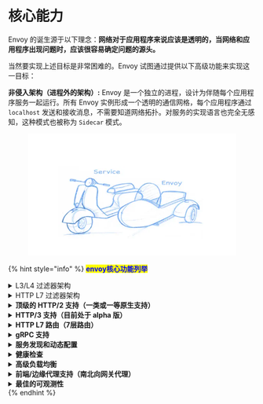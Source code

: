 # 核心能力

Envoy 的诞生源于以下理念：**网络对于应用程序来说应该是透明的，当网络和应用程序出现问题时，应该很容易确定问题的源头。**

当然要实现上述目标是非常困难的。Envoy 试图通过提供以下高级功能来实现这一目标：

**非侵入架构（进程外的架构）:** Envoy 是一个独立的进程，设计为伴随每个应用程序服务一起运行。所有 Envoy 实例形成一个透明的通信网格，每个应用程序通过 `localhost` 发送和接收消息，不需要知道网络拓扑。对服务的实现语言也完全无感知，这种模式也被称为 `Sidecar` 模式。

<figure><img src="../../../.gitbook/assets/image (3) (1) (1) (1) (1).png" alt=""><figcaption></figcaption></figure>

{% hint style="info" %}
<mark style="color:blue;">**envoy核心功能列举**</mark>

<details>

<summary>L3/L4 过滤器架构</summary>

Envoy 的核心是一个 L3/L4 层的网络代理。可插拔的过滤器链机制允许编写不同的 TCP/UDP 代理任务的过滤器，并将其插入到主服务器中。而且已经内置支持了各种任务的过滤器，例如原始 TCP 代理、UDP 代理、HTTP 代理、TLS 客户端证书身份验证、Redis、MongoDB、Postgres 等。

Envoy 是一个高性能的开源网络代理软件，它设计用于服务网格架构中，以实现服务间通信的现代化管理。

1. **L3/L4 层网络代理**：这意味着 Envoy 在网络协议栈中的作用位于第三层（网络层，如 IP 协议）和第四层（传输层，如 TCP 和 UDP）。作为这些层次的代理，Envoy 能够处理网络数据包的路由和传输，包括连接管理、负载均衡以及协议特定的处理。
2. **可插拔的过滤器链机制**：Envoy 设计了一个高度灵活的架构，其中的核心是过滤器链。这个机制允许开发者根据需要编写特定功能的过滤器（比如日志记录、鉴权、数据转换等），然后将这些过滤器按需插入到处理请求的链条中。这种设计使得 Envoy 非常模块化和可扩展。
3. **TCP/UDP 代理任务的过滤器**：指明 Envoy 不仅限于 HTTP 协议，还能处理更底层的 TCP 和 UDP 协议的流量。这意味着它可以为几乎任何基于这些传输层协议的应用提供代理服务。
4. **内置支持的各种任务过滤器**：Envoy 提供了一系列预构建的过滤器，覆盖了广泛的应用场景，例如：
   1. **原始 TCP 代理和 UDP 代理**：直接转发 TCP 或 UDP 流量，适用于非 HTTP 协议的服务。
   2. **HTTP 代理**：处理 HTTP 和 HTTPS 流量，支持高级功能如路由、负载均衡、CORS 管理等。
   3. **TLS 客户端证书身份验证**：增强安全性，通过 TLS 协议验证客户端的身份。
   4. **Redis、MongoDB、Postgres**：特定于数据库协议的过滤器，可以理解并优化这些数据库协议的流量处理，比如缓存、协议升级或安全增强。

**举例说明**：

假设你有一个微服务架构的应用程序，其中包含多个服务，有的使用 HTTP 通信，有的使用 Redis 进行数据缓存交互。为了实现更好的监控、安全控制和故障隔离，你可以部署 Envoy 作为服务间的边车代理。

* 对于 HTTP 服务，你可以配置 Envoy 使用其内置的 HTTP 过滤器进行智能路由（比如基于请求内容路由到不同后端服务）、添加 TLS 加密来保护通信安全，以及利用客户端认证过滤器确保只有经过验证的服务才能访问敏感资源。
* 对于依赖 Redis 的服务，Envoy 提供了专门针对 Redis 协议的过滤器。这可以用来监控 Redis 通信的性能指标，或者在不改变服务代码的情况下，对 Redis 请求进行简单的缓存策略实施，提高响应速度。

通过这样的方式，Envoy 作为一个统一的基础设施层，不仅简化了服务间的通信管理，还提供了丰富的功能来满足现代分布式系统的需求。

</details>

<details>

<summary>HTTP L7 过滤器架构</summary>

HTTP 是现代应用程序架构的关键组件，因此 Envoy 支持了一个额外的 HTTP L7 过滤器层。HTTP 过滤器可以被插入到 HTTP 连接管理子系统中，执行不同的任务，如缓存、速率限制、路由/转发、嗅探 Amazon 的 DynamoDB 等。

HTTP L7 过滤器工作在 OSI 模型的第七层，也就是应用层，它们能够理解并操作 HTTP 协议的具体细节，从而实现在更高抽象层级上的功能定制。

1. **HTTP 是现代应用程序架构的关键组件**：意味着在云原生、微服务等现代架构中，HTTP 作为一种广泛使用的应用层协议，对于服务间通信、API 接口暴露、前端与后端交互等环节至关重要。
2. **Envoy 支持了一个额外的 HTTP L7 过滤器层**：Envoy 不仅仅是一个基础的网络层（L3/L4）代理，它还在 HTTP 协议级别提供了一整套过滤器机制。这一层的设计让 Envoy 能够更加智能和高效地处理 HTTP 请求和响应。
3. **HTTP 过滤器可以被插入到 HTTP 连接管理子系统中**：指的是在处理每一个 HTTP 请求/响应周期时，Envoy 允许用户根据需求选择并插入特定的 HTTP 过滤器。这些过滤器会在请求到达服务前或响应离开服务后执行，不影响服务本身的逻辑。
4. **执行不同的任务**，以下是几个具体的例子：
   1. **缓存**：Envoy 可以配置缓存过滤器，对某些频繁请求且不经常变更的数据进行缓存，减少对后端服务的调用，提升响应速度。例如，对于静态资源或商品列表查询，一旦获取到结果，Envoy 可直接从缓存返回，无需再次查询数据库。
   2. **速率限制**：通过速率限制过滤器，Envoy 能控制来自特定来源的请求频率，防止服务过载。比如，限制每分钟每个用户只能发出 100 次请求，超出则返回限流错误。
   3. **路由/转发**：路由过滤器可以根据请求的内容（如URL路径、HTTP头信息）动态地将请求路由到不同的后端服务。例如，将所有 `/api/v1/*` 的请求转发到旧版 API 服务集群，而 `/api/v2/*` 的请求则转发到新版服务集群。
   4. **嗅探 Amazon DynamoDB**：这是一个特例，虽然 Envoy 默认可能不直接提供针对 DynamoDB 的过滤器，但这句话想要表达的是，理论上可以通过自定义过滤器来实现对特定服务（如 DynamoDB）的特殊处理，比如添加请求头、记录日志、甚至是实现某种形式的客户端负载均衡逻辑。

</details>

<details>

<summary><strong>顶级的 HTTP/2 支持（一类或一等原生支持）</strong></summary>

在 HTTP 模式下运行时，Envoy 同时支持 HTTP/1.1 和 HTTP/2。Envoy 可以作为透明的 HTTP/1.1 到 HTTP/2 双向代理运行。这意味着可以连接任何组合的 HTTP/1.1 和 HTTP/2 客户端与目标服务器。**推荐的服务到服务配置在所有 Envoy 之间使用 HTTP/2 创建持久连接网格，请求和响应可以在该连接上进行多路复用。**

</details>

<details>

<summary><strong>HTTP/3 支持（目前处于 alpha 版）</strong></summary>

从 Envoy 1.19.0 版本开始，Envoy 现在支持上游和下游的 HTTP/3，而且可以在任何方向上进行 HTTP/1.1、HTTP/2 和 HTTP/3 之间的转换。

</details>

<details>

<summary><strong>HTTP L7 路由（7层路由）</strong></summary>

在 HTTP 模式下运行时，Envoy 支持路由子系统，该子系统能够根据路径、权限、内容类型、运行时值等路由和重定向请求。在使用 Envoy 作为前端/边缘代理时，此功能非常有用，但在构建服务到服务的网格时也可以利用它。

这个就有点类似于nginx里的location了。这个是代理程序基本上所要具有的基本能力。

</details>

<details>

<summary><strong>gRPC 支持</strong></summary>

gRPC 是 Google 的一个 RPC 框架，使用 HTTP/2 或更高版本作为底层多路复用传输。Envoy 支持用作 gRPC 请求和响应的路由和负载均衡基础所需的所有 HTTP/2 功能，这两个系统非常互补。

gRPC是目前最流行的一个gRPC框架。

</details>

<details>

<summary><strong>服务发现和动态配置</strong></summary>

Envoy 可以选择使用一组分层的动态配置 API 来进行集中管理。这些层向 Envoy 提供了关于后端集群中的主机、后端集群自身、HTTP 路由、监听套接字和加密材料的动态更新。对于更简单的部署，可以通过 DNS 解析（甚至完全跳过）来完成后端主机发现，并且进一步的层可以由静态配置文件替代。

<mark style="color:blue;">**nginx与envoy的区别**</mark>

nginx不具备服务发现和动态配置功能的能力 。

如果让nginx去支持服务发现，需要在docker模式下，可以利用consul template的形式，可以让它自动发现，然后自动刷新nginx配置，然后自动让它生效。

对Nginx，如果你改了一个配置(新增一个路由，或改了任何一个配置)，我们就要做一次<mark style="color:purple;">`nginx -s reload`</mark>操作。即使我们用consul,consul template，它其实原来还是调用<mark style="color:purple;">`nginx -s reload`</mark>这个操作。如果你的配置了比较大，或者应用服务比较多的话，那么nginx频繁去做reload，其性能还是有很大的一个损耗的。

但是，envoy不会，它原生就具有这个动态配置的能力。你修改过后，它就可以自动生效了。

</details>

<details>

<summary><strong>健康检查</strong></summary>

构建 Envoy 网格的推荐方法是将服务发现视为最终一致的过程。Envoy 包含一个健康检查子系统，可以选择对上游服务集群执行主动健康检查。然后，Envoy 使用服务发现和健康检查信息的结合来确定健康的负载均衡目标。Envoy 还通过异常值检测子系统支持被动健康检查。

有点类似于k8s里的service endpoints

</details>

<details>

<summary><strong>高级负载均衡</strong></summary>

分布式系统中不同组件之间的负载均衡是一个复杂的问题。由于 **Envoy 是一个独立的代理**而不是库，因此可以独立实现高级负载均衡以供任何应用程序访问。目前 Envoy 支持自动重试、熔断、通过外部速率限制服务进行全局速率限制、异常检测等。

这个是在我们的分布式系统里一定会用到的

</details>

<details>

<summary><strong>前端/边缘代理支持（南北向网关代理）</strong></summary>

在边缘使用相同的软件有很大的好处（可观察性、管理、相同的服务发现和负载均衡算法等）。 Envoy 的功能集使其非常适合作为大多数现代 Web 应用程序用例的边缘代理。这包括 **TLS 终止**、HTTP/1.1、HTTP/2 和 HTTP/3 支持以及 HTTP L7 路由。

</details>

<details>

<summary><strong>最佳的可观测性</strong></summary>

如上所述，Envoy 的主要目标是使网络透明化。但是，问题在网络层面和应用层面都可能会出现。Envoy 为所有子系统提供了强大的统计支持。目前支持的统计数据输出端是 `statsd`（以及兼容的提供程序），但是接入其他不同的统计数据输出端并不困难。统计数据也可以通过管理端口进行查看，Envoy 还支持通过第三方提供者进行分布式跟踪。

nginx具有的能⼒，envoy都⽀持。⽽且nginx不具备的能⼒，envoy也有很多。\
唯⼀⼀点是：ngnix的配置⼤家可能很得⼼应⼿。envoy的配置确实是有⼀点点⼩复杂。

</details>
{% endhint %}

